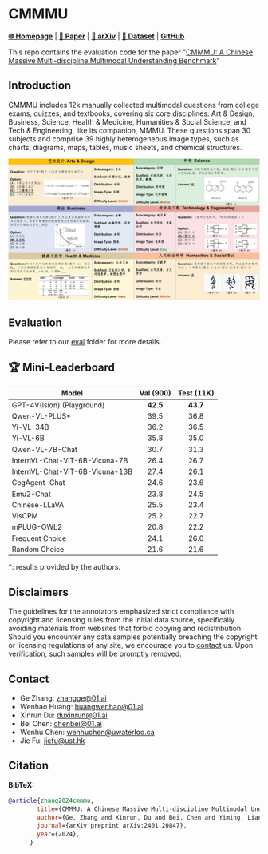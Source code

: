 # CMMMU

[**🌐 Homepage**](https://cmmmu-benchmark.github.io/) | [**🤗 Paper**](https://huggingface.co/papers/2401.20847) | [**📖 arXiv**](https://arxiv.org/pdf/2401.20847.pdf) | [**🤗 Dataset**](https://huggingface.co/datasets/m-a-p/CMMMU) | [**GitHub**](https://github.com/CMMMU-Benchmark/CMMMU)

This repo contains the evaluation code for the paper "[CMMMU: A Chinese Massive Multi-discipline Multimodal Understanding Benchmark](https://zenodo.org/records/10546498)"

## Introduction
CMMMU includes 12k manually collected multimodal questions from college exams, quizzes, and textbooks, covering six core disciplines: Art & Design, Business, Science, Health & Medicine, Humanities & Social Science, and Tech \& Engineering, like its companion, MMMU. These questions span 30 subjects and comprise 39 highly heterogeneous image types, such as charts, diagrams, maps, tables, music sheets, and chemical structures.

![Alt text](image.png)

## Evaluation
Please refer to our [eval](eval)
 folder for more details.

## 🏆 Mini-Leaderboard
| Model                          | Val (900) | Test (11K) |
|--------------------------------|:---------:|:------------:|
| GPT-4V(ision) (Playground)     | **42.5**  |   **43.7**   |
| Qwen-VL-PLUS*                  |   39.5    |     36.8     |
| Yi-VL-34B                      |   36.2    |     36.5     |
| Yi-VL-6B                       |   35.8    |     35.0     |
| Qwen-VL-7B-Chat                |   30.7    |     31.3     |
| InternVL-Chat-ViT-6B-Vicuna-7B |   26.4    |     26.7     |
| InternVL-Chat-ViT-6B-Vicuna-13B|   27.4    |     26.1     |
| CogAgent-Chat                  |   24.6    |     23.6     |
| Emu2-Chat                      |   23.8    |     24.5     |
| Chinese-LLaVA                  |   25.5    |     23.4     |
| VisCPM                         |   25.2    |     22.7     |
| mPLUG-OWL2                     |   20.8    |     22.2     |
| Frequent Choice                |   24.1    |     26.0     |
| Random Choice                  |   21.6    |     21.6     |

*: results provided by the authors.

## Disclaimers
The guidelines for the annotators emphasized strict compliance with copyright and licensing rules from the initial data source, specifically avoiding materials from websites that forbid copying and redistribution. 
Should you encounter any data samples potentially breaching the copyright or licensing regulations of any site, we encourage you to [contact](#contact) us. Upon verification, such samples will be promptly removed.

## Contact
- Ge Zhang: zhangge@01.ai
- Wenhao Huang: huangwenhao@01.ai
- Xinrun Du: duxinrun@01.ai
- Bei Chen: chenbei@01.ai
- Wenhu Chen: wenhuchen@uwaterloo.ca
- Jie Fu: jiefu@ust.hk

## Citation

**BibTeX:**
```bibtex
@article{zhang2024cmmmu,
        title={CMMMU: A Chinese Massive Multi-discipline Multimodal Understanding Benchmark},
        author={Ge, Zhang and Xinrun, Du and Bei, Chen and Yiming, Liang and Tongxu, Luo and Tianyu, Zheng and Kang, Zhu and Yuyang, Cheng and Chunpu, Xu and Shuyue, Guo and Haoran, Zhang and Xingwei, Qu and Junjie, Wang and Ruibin, Yuan and Yizhi, Li and Zekun, Wang and Yudong, Liu and Yu-Hsuan, Tsai and Fengji, Zhang and Chenghua, Lin and Wenhao, Huang and Xiang, Yue and Wenhu, Chen and Jie, Fu},
        journal={arXiv preprint arXiv:2401.20847},
        year={2024},
      }
```
